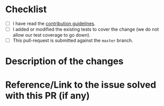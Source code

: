 <!--
Thank you for helping us improve the Azure IoT C# SDK!

Need support?
- Have a feature request for SDKs? Please post it on [User Voice](https://feedback.azure.com/forums/321918-azure-iot) to help us prioritize.
- Have a technical question? Ask on [Stack Overflow](https://stackoverflow.com/questions/tagged/azure-iot-hub) with tag “azure-iot-hub”
- Need Support? Every customer with an active Azure subscription has access to support with guaranteed response time.  Consider submitting a ticket and get assistance from Microsoft support team
- Found a bug? Please help us fix it by thoroughly documenting it and filing an issue on GitHub (C, Java, .NET, Node.js, Python).
-->

# Checklist
- [ ] I have read the [contribution guidelines](https://github.com/Azure/azure-iot-sdk-c/blob/master/.github/CONTRIBUTING.md).
- [ ] I added or modified the existing tests to cover the change (we do not allow our test coverage to go down).
- [ ] This pull-request is submitted against the `master` branch.
<!-- If not against master, please add the reason. -->

# Description of the changes
<!-- Itemized list of changes. -->

# Reference/Link to the issue solved with this PR (if any)
<!-- Use Fixes #nnnn to automatically close the issue. -->
